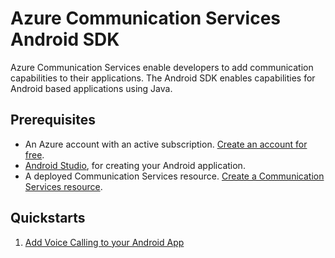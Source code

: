 # Azure Communication Services Android SDK

Azure Communication Services enable developers to add communication capabilities to their applications. The Android SDK enables capabilities for Android based applications using Java.

## Prerequisites

- An Azure account with an active subscription. [Create an account for free](https://azure.microsoft.com/free/?WT.mc_id=A261C142F).
- [Android Studio](https://developer.android.com/studio), for creating your Android application.
- A deployed Communication Services resource. [Create a Communication Services resource](../../create-communication-resource.md).

## Quickstarts

1. [Add Voice Calling to your Android App](https://docs.microsoft.com/en-us/azure/communication-services/quickstarts/voice-video-calling/getting-started-with-calling?pivots=platform-android)
